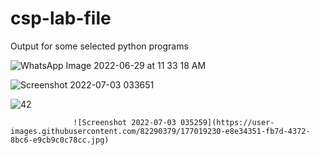 # csp-lab-file
Output for some selected python programs

![WhatsApp Image 2022-06-29 at 11 33 18 AM](https://user-images.githubusercontent.com/82290379/177012312-fd4419d2-3ec2-4267-8711-b98998c0340d.jpeg)


![Screenshot 2022-07-03 033651](https://user-images.githubusercontent.com/82290379/177019232-92c0bc81-0c19-49b1-82c1-5ae786cb6cbe.jpg)


![42](https://user-images.githubusercontent.com/82290379/177019233-6d02f8fd-a041-44b0-bf12-e6497fb74fa3.jpg)


                  ![Screenshot 2022-07-03 035259](https://user-images.githubusercontent.com/82290379/177019230-e8e34351-fb7d-4372-8bc6-e9cb9c0c78cc.jpg)
